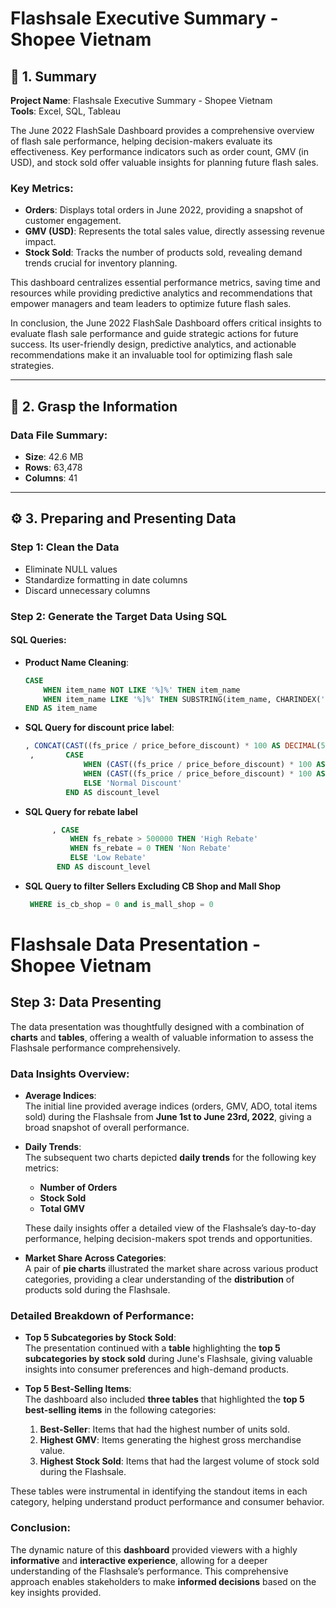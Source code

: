 # Flashsale Executive Summary - Shopee Vietnam

## 🎯 1. Summary

**Project Name**: Flashsale Executive Summary - Shopee Vietnam  
**Tools**: Excel, SQL, Tableau  

The June 2022 FlashSale Dashboard provides a comprehensive overview of flash sale performance, helping decision-makers evaluate its effectiveness. Key performance indicators such as order count, GMV (in USD), and stock sold offer valuable insights for planning future flash sales.

### Key Metrics:
- **Orders**: Displays total orders in June 2022, providing a snapshot of customer engagement.
- **GMV (USD)**: Represents the total sales value, directly assessing revenue impact.
- **Stock Sold**: Tracks the number of products sold, revealing demand trends crucial for inventory planning.

This dashboard centralizes essential performance metrics, saving time and resources while providing predictive analytics and recommendations that empower managers and team leaders to optimize future flash sales.

In conclusion, the June 2022 FlashSale Dashboard offers critical insights to evaluate flash sale performance and guide strategic actions for future success. Its user-friendly design, predictive analytics, and actionable recommendations make it an invaluable tool for optimizing flash sale strategies.

---

## 🔎 2. Grasp the Information

### Data File Summary:
- **Size**: 42.6 MB  
- **Rows**: 63,478  
- **Columns**: 41  

---

## ⚙️ 3. Preparing and Presenting Data

### Step 1: Clean the Data
- Eliminate NULL values
- Standardize formatting in date columns
- Discard unnecessary columns

### Step 2: Generate the Target Data Using SQL

#### SQL Queries:
* **Product Name Cleaning**:
   ```sql
   CASE 
       WHEN item_name NOT LIKE '%]%' THEN item_name 
       WHEN item_name LIKE '%]%' THEN SUBSTRING(item_name, CHARINDEX(']', item_name) + 2, LEN(CONVERT(nvarchar(max), item_name))) 
   END AS item_name
* **SQL Query for discount price label**:
   ```sql
   , CONCAT(CAST((fs_price / price_before_discount) * 100 AS DECIMAL(5, 2)), '%') AS discount_rate
    ,       CASE 
                WHEN (CAST((fs_price / price_before_discount) * 100 AS DECIMAL(5, 2))) > 70 THEN 'High Discount'
                WHEN (CAST((fs_price / price_before_discount) * 100 AS DECIMAL(5, 2))) <10 THEN 'Low Discount'
                ELSE 'Normal Discount'
            END AS discount_level
* **SQL Query for rebate label**
  ```sql
        , CASE 
            WHEN fs_rebate > 500000 THEN 'High Rebate'
            WHEN fs_rebate = 0 THEN 'Non Rebate'
            ELSE 'Low Rebate'
         END AS discount_level

* **SQL Query to filter Sellers Excluding CB Shop and Mall Shop**
  ```sql
   WHERE is_cb_shop = 0 and is_mall_shop = 0

# Flashsale Data Presentation - Shopee Vietnam

## Step 3: Data Presenting

The data presentation was thoughtfully designed with a combination of **charts** and **tables**, offering a wealth of valuable information to assess the Flashsale performance comprehensively.

### Data Insights Overview:

- **Average Indices**:  
  The initial line provided average indices (orders, GMV, ADO, total items sold) during the Flashsale from **June 1st to June 23rd, 2022**, giving a broad snapshot of overall performance.

- **Daily Trends**:  
  The subsequent two charts depicted **daily trends** for the following key metrics:
  - **Number of Orders**
  - **Stock Sold**
  - **Total GMV**

  These daily insights offer a detailed view of the Flashsale’s day-to-day performance, helping decision-makers spot trends and opportunities.

- **Market Share Across Categories**:  
  A pair of **pie charts** illustrated the market share across various product categories, providing a clear understanding of the **distribution** of products sold during the Flashsale.

### Detailed Breakdown of Performance:

- **Top 5 Subcategories by Stock Sold**:  
  The presentation continued with a **table** highlighting the **top 5 subcategories by stock sold** during June's Flashsale, giving valuable insights into consumer preferences and high-demand products.

- **Top 5 Best-Selling Items**:  
  The dashboard also included **three tables** that highlighted the **top 5 best-selling items** in the following categories:
  1. **Best-Seller**: Items that had the highest number of units sold.
  2. **Highest GMV**: Items generating the highest gross merchandise value.
  3. **Highest Stock Sold**: Items that had the largest volume of stock sold during the Flashsale.

These tables were instrumental in identifying the standout items in each category, helping understand product performance and consumer behavior.

### Conclusion:

The dynamic nature of this **dashboard** provided viewers with a highly **informative** and **interactive experience**, allowing for a deeper understanding of the Flashsale’s performance. This comprehensive approach enables stakeholders to make **informed decisions** based on the key insights provided.

